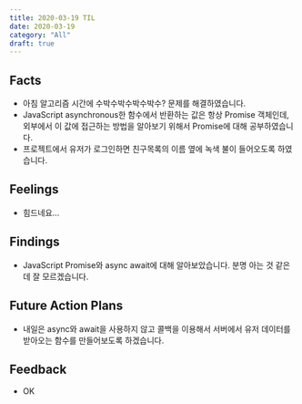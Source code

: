 ```yaml
---
title: 2020-03-19 TIL
date: 2020-03-19
category: "All"
draft: true
---
```


## Facts

- 아침 알고리즘 시간에 수박수박수박수박수? 문제를 해결하였습니다.
- JavaScript asynchronous한 함수에서 반환하는 값은 항상 Promise 객체인데, 외부에서 이 값에 접근하는 방법을 알아보기 위해서 Promise에 대해 공부하였습니다.
- 프로젝트에서 유저가 로그인하면 친구목록의 이름 옆에 녹색 불이 들어오도록 하였습니다.

## Feelings

- 힘드네요...

## Findings

- JavaScript Promise와 async await에 대해 알아보았습니다. 분명 아는 것 같은데 잘 모르겠습니다.

## Future Action Plans

- 내일은 async와 await을 사용하지 않고 콜백을 이용해서 서버에서 유저 데이터를 받아오는 함수를 만들어보도록 하겠습니다.

## Feedback

- OK
